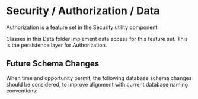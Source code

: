 # Security / Authorization / Data

Authorization is a feature set in the Security utility component.
  
Classes in this Data folder implement data access for this feature set. This is the persistence layer for Authorization.

## Future Schema Changes

When time and opportunity permit, the following database schema changes should be considered, to improve alignment with current database naming conventions:

